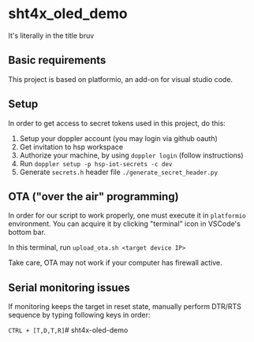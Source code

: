 # sht4x_oled_demo

It's literally in the title bruv

## Basic requirements

This project is based on platformio, an add-on for visual studio code.

## Setup

In order to get access to secret tokens used in this project, do this:

1. Setup your doppler account (you may login via github oauth)
2. Get invitation to hsp workspace
3. Authorize your machine, by using `doppler login` (follow instructions)
4. Run `doppler setup -p hsp-iot-secrets -c dev`
5. Generate `secrets.h` header file `./generate_secret_header.py`

## OTA ("over the air" programming)

In order for our script to work properly, one must execute it in `platformio` environment. You can acquire it by clicking "terminal" icon in VSCode's bottom bar.

In this terminal, run `upload_ota.sh <target device IP>`

Take care, OTA may not work if your computer has firewall active.

## Serial monitoring issues

If monitoring keeps the target in reset state, manually perform DTR/RTS sequence by typing following keys in order:

`CTRL + [T,D,T,R]`# sht4x-oled-demo

